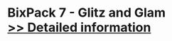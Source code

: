 # BixPack 7 - Glitz and Glam<br />[>> Detailed information](https://secure.shareit.com/shareit/product.html?productid=300538265&affiliateid=200057808)